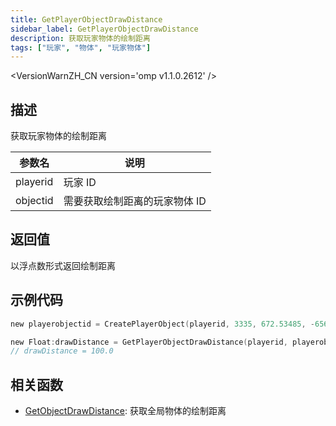 ```yaml
---
title: GetPlayerObjectDrawDistance
sidebar_label: GetPlayerObjectDrawDistance
description: 获取玩家物体的绘制距离
tags: ["玩家", "物体", "玩家物体"]
---
```


<VersionWarnZH_CN version='omp v1.1.0.2612' />

## 描述

获取玩家物体的绘制距离

| 参数名   | 说明                          |
| -------- | ----------------------------- |
| playerid | 玩家 ID                       |
| objectid | 需要获取绘制距离的玩家物体 ID |

## 返回值

以浮点数形式返回绘制距离

## 示例代码

```c
new playerobjectid = CreatePlayerObject(playerid, 3335, 672.53485, -656.11023, 15.26560,  3.00000, 0.00000, 0.00000,  100.0);

new Float:drawDistance = GetPlayerObjectDrawDistance(playerid, playerobjectid);
// drawDistance = 100.0
```

## 相关函数

- [GetObjectDrawDistance](GetObjectDrawDistance): 获取全局物体的绘制距离

